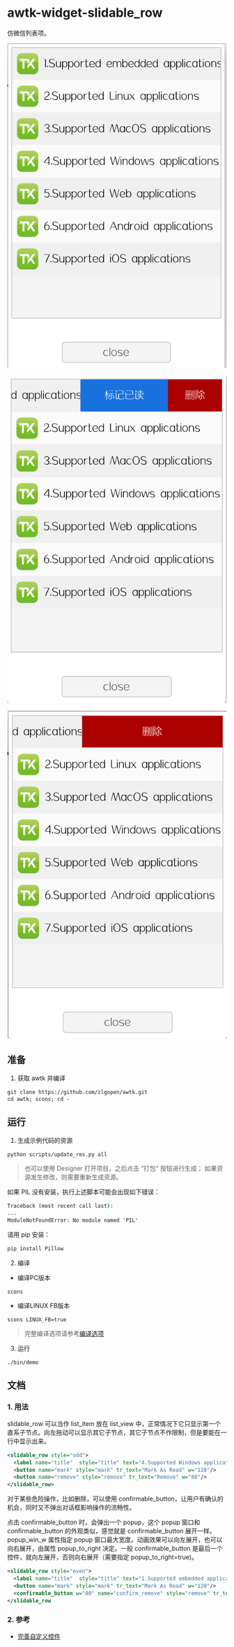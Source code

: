 # awtk-widget-slidable_row

仿微信列表项。

![](docs/images/ui0.png)

![](docs/images/ui1.png)

![](docs/images/ui2.png)

## 准备

1. 获取 awtk 并编译

```
git clone https://github.com/zlgopen/awtk.git
cd awtk; scons; cd -
```

## 运行

1. 生成示例代码的资源

```
python scripts/update_res.py all
```
> 也可以使用 Designer 打开项目，之后点击 “打包” 按钮进行生成；
> 如果资源发生修改，则需要重新生成资源。

如果 PIL 没有安装，执行上述脚本可能会出现如下错误：
```cmd
Traceback (most recent call last):
...
ModuleNotFoundError: No module named 'PIL'
```
请用 pip 安装：
```cmd
pip install Pillow
```

2. 编译

* 编译PC版本

```
scons
```

* 编译LINUX FB版本

```
scons LINUX_FB=true
```

> 完整编译选项请参考[编译选项](https://github.com/zlgopen/awtk-widget-generator/blob/master/docs/build_options.md)

3. 运行

```
./bin/demo
```

## 文档

### 1. 用法

slidable\_row 可以当作 list\_item 放在 list\_view 中，正常情况下它只显示第一个直系子节点。向左拖动可以显示其它子节点，其它子节点不作限制，但是要能在一行中显示出来。

```xml
<slidable_row style="odd">
  <label name="title"  style="title" text="4.Supported Windows applications"/>
  <button name="mark" style="mark" tr_text="Mark As Read" w="128"/>
  <button name="remove" style="remove" tr_text="Remove" w="80"/>
</slidable_row>
```

对于某些危险操作，比如删除，可以使用 confirmable\_button，让用户有确认的机会，同时又不弹出对话框影响操作的流畅性。

点击 confirmable\_button 时，会弹出一个 popup，这个 popup 窗口和 confirmable\_button 的外观类似，感觉就是 confirmable\_button 展开一样。popup_win_w 属性指定 popup 窗口最大宽度。动画效果可以向左展开，也可以向右展开，由属性 popup\_to\_right 决定。一般 confirmable\_button 是最后一个控件，就向左展开，否则向右展开（需要指定 popup\_to\_right=true)。

```xml
<slidable_row style="even">
  <label name="title"  style="title" text="1.Supported embedded applications"/>
  <button name="mark" style="mark" tr_text="Mark As Read" w="128"/>
  <confirmable_button w="80" name="confirm_remove" style="remove" tr_text="Remove" popup_win_w="208"/>
</slidable_row
```

### 2. 参考

* [完善自定义控件](https://github.com/zlgopen/awtk-widget-generator/blob/master/docs/improve_generated_widget.md)
